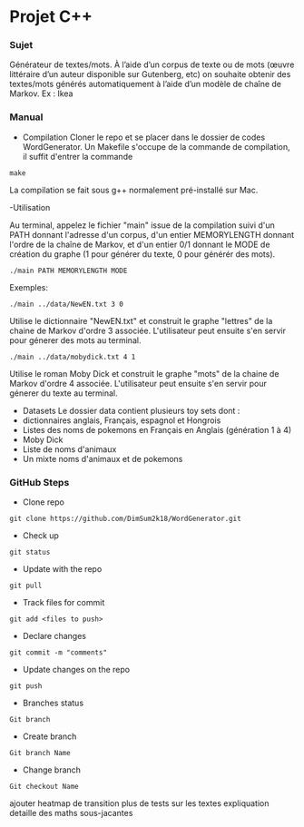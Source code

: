 # Projet C++

### Sujet

Générateur de textes/mots. À l’aide d’un corpus de texte ou de mots (œuvre littéraire d’un auteur disponible sur Gutenberg, etc) on souhaite obtenir des textes/mots générés automatiquement à l’aide d’un modèle de chaîne de Markov. Ex : Ikea

### Manual

- Compilation
Cloner le repo et se placer dans le dossier de codes WordGenerator. Un Makefile s'occupe de la commande de compilation, il suffit d'entrer la commande 
```
make
```
La compilation se fait sous g++ normalement pré-installé sur Mac.

-Utilisation 

Au terminal, appelez le fichier "main" issue de la compilation suivi d'un PATH donnant l'adresse d'un corpus, d'un entier MEMORYLENGTH donnant l'ordre de la chaîne de Markov, et d'un entier 0/1 donnant le MODE de création du graphe (1 pour générer du texte, 0 pour générér des mots). 
```
./main PATH MEMORYLENGTH MODE
``` 
Exemples: 
```
./main ../data/NewEN.txt 3 0
``` 
Utilise le dictionnaire "NewEN.txt" et construit le graphe "lettres" de la chaine de Markov d'ordre 3 associée.
L'utilisateur peut ensuite s'en servir pour génerer des mots au terminal.
```
./main ../data/mobydick.txt 4 1
``` 
Utilise le roman Moby Dick et construit le graphe "mots" de la chaine de Markov d'ordre 4 associée.
L'utilisateur peut ensuite s'en servir pour génerer du texte au terminal.


- Datasets
Le dossier data contient plusieurs toy sets dont :
- dictionnaires anglais, Français, espagnol et Hongrois
- Listes des noms de pokemons en Français en Anglais (génération 1 à 4)
- Moby Dick
- Liste de noms d'animaux
- Un mixte noms d'animaux et de pokemons

### GitHub Steps

- Clone repo

```
git clone https://github.com/DimSum2k18/WordGenerator.git
```

- Check up 

```
git status
```

- Update with the repo

```
git pull
```

- Track files for commit

```
git add <files to push> 
```

- Declare changes 

```
git commit -m "comments"
```

- Update changes on the repo

```
git push
```

- Branches status

```
Git branch
```

- Create branch

```
Git branch Name
```

- Change branch

```
Git checkout Name
```

ajouter heatmap de transition
plus de tests sur les textes
expliquation detaille des maths sous-jacantes

